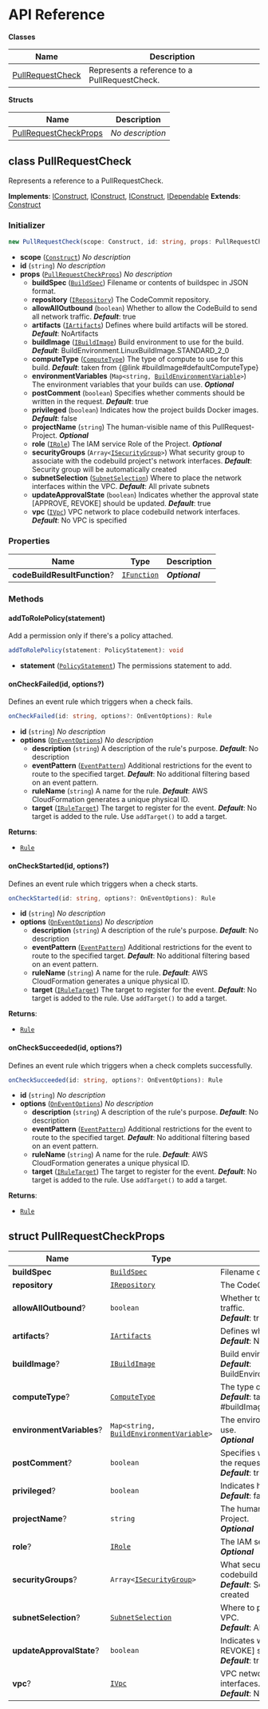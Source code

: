# API Reference

**Classes**

Name|Description
----|-----------
[PullRequestCheck](#cloudcomponents-cdk-pull-request-check-pullrequestcheck)|Represents a reference to a PullRequestCheck.


**Structs**

Name|Description
----|-----------
[PullRequestCheckProps](#cloudcomponents-cdk-pull-request-check-pullrequestcheckprops)|*No description*



## class PullRequestCheck  <a id="cloudcomponents-cdk-pull-request-check-pullrequestcheck"></a>

Represents a reference to a PullRequestCheck.

__Implements__: [IConstruct](#constructs-iconstruct), [IConstruct](#aws-cdk-core-iconstruct), [IConstruct](#constructs-iconstruct), [IDependable](#aws-cdk-core-idependable)
__Extends__: [Construct](#aws-cdk-core-construct)

### Initializer




```ts
new PullRequestCheck(scope: Construct, id: string, props: PullRequestCheckProps)
```

* **scope** (<code>[Construct](#aws-cdk-core-construct)</code>)  *No description*
* **id** (<code>string</code>)  *No description*
* **props** (<code>[PullRequestCheckProps](#cloudcomponents-cdk-pull-request-check-pullrequestcheckprops)</code>)  *No description*
  * **buildSpec** (<code>[BuildSpec](#aws-cdk-aws-codebuild-buildspec)</code>)  Filename or contents of buildspec in JSON format. 
  * **repository** (<code>[IRepository](#aws-cdk-aws-codecommit-irepository)</code>)  The CodeCommit repository. 
  * **allowAllOutbound** (<code>boolean</code>)  Whether to allow the CodeBuild to send all network traffic. __*Default*__: true
  * **artifacts** (<code>[IArtifacts](#aws-cdk-aws-codebuild-iartifacts)</code>)  Defines where build artifacts will be stored. __*Default*__: NoArtifacts
  * **buildImage** (<code>[IBuildImage](#aws-cdk-aws-codebuild-ibuildimage)</code>)  Build environment to use for the build. __*Default*__: BuildEnvironment.LinuxBuildImage.STANDARD_2_0
  * **computeType** (<code>[ComputeType](#aws-cdk-aws-codebuild-computetype)</code>)  The type of compute to use for this build. __*Default*__: taken from {@link #buildImage#defaultComputeType}
  * **environmentVariables** (<code>Map<string, [BuildEnvironmentVariable](#aws-cdk-aws-codebuild-buildenvironmentvariable)></code>)  The environment variables that your builds can use. __*Optional*__
  * **postComment** (<code>boolean</code>)  Specifies whether comments should be written in the request. __*Default*__: true
  * **privileged** (<code>boolean</code>)  Indicates how the project builds Docker images. __*Default*__: false
  * **projectName** (<code>string</code>)  The human-visible name of this PullRequest-Project. __*Optional*__
  * **role** (<code>[IRole](#aws-cdk-aws-iam-irole)</code>)  The IAM service Role of the Project. __*Optional*__
  * **securityGroups** (<code>Array<[ISecurityGroup](#aws-cdk-aws-ec2-isecuritygroup)></code>)  What security group to associate with the codebuild project's network interfaces. __*Default*__: Security group will be automatically created
  * **subnetSelection** (<code>[SubnetSelection](#aws-cdk-aws-ec2-subnetselection)</code>)  Where to place the network interfaces within the VPC. __*Default*__: All private subnets
  * **updateApprovalState** (<code>boolean</code>)  Indicates whether the approval state [APPROVE, REVOKE] should be updated. __*Default*__: true
  * **vpc** (<code>[IVpc](#aws-cdk-aws-ec2-ivpc)</code>)  VPC network to place codebuild network interfaces. __*Default*__: No VPC is specified



### Properties


Name | Type | Description 
-----|------|-------------
**codeBuildResultFunction**? | <code>[IFunction](#aws-cdk-aws-lambda-ifunction)</code> | __*Optional*__

### Methods


#### addToRolePolicy(statement) <a id="cloudcomponents-cdk-pull-request-check-pullrequestcheck-addtorolepolicy"></a>

Add a permission only if there's a policy attached.

```ts
addToRolePolicy(statement: PolicyStatement): void
```

* **statement** (<code>[PolicyStatement](#aws-cdk-aws-iam-policystatement)</code>)  The permissions statement to add.




#### onCheckFailed(id, options?) <a id="cloudcomponents-cdk-pull-request-check-pullrequestcheck-oncheckfailed"></a>

Defines an event rule which triggers when a check fails.

```ts
onCheckFailed(id: string, options?: OnEventOptions): Rule
```

* **id** (<code>string</code>)  *No description*
* **options** (<code>[OnEventOptions](#aws-cdk-aws-events-oneventoptions)</code>)  *No description*
  * **description** (<code>string</code>)  A description of the rule's purpose. __*Default*__: No description
  * **eventPattern** (<code>[EventPattern](#aws-cdk-aws-events-eventpattern)</code>)  Additional restrictions for the event to route to the specified target. __*Default*__: No additional filtering based on an event pattern.
  * **ruleName** (<code>string</code>)  A name for the rule. __*Default*__: AWS CloudFormation generates a unique physical ID.
  * **target** (<code>[IRuleTarget](#aws-cdk-aws-events-iruletarget)</code>)  The target to register for the event. __*Default*__: No target is added to the rule. Use `addTarget()` to add a target.

__Returns__:
* <code>[Rule](#aws-cdk-aws-events-rule)</code>

#### onCheckStarted(id, options?) <a id="cloudcomponents-cdk-pull-request-check-pullrequestcheck-oncheckstarted"></a>

Defines an event rule which triggers when a check starts.

```ts
onCheckStarted(id: string, options?: OnEventOptions): Rule
```

* **id** (<code>string</code>)  *No description*
* **options** (<code>[OnEventOptions](#aws-cdk-aws-events-oneventoptions)</code>)  *No description*
  * **description** (<code>string</code>)  A description of the rule's purpose. __*Default*__: No description
  * **eventPattern** (<code>[EventPattern](#aws-cdk-aws-events-eventpattern)</code>)  Additional restrictions for the event to route to the specified target. __*Default*__: No additional filtering based on an event pattern.
  * **ruleName** (<code>string</code>)  A name for the rule. __*Default*__: AWS CloudFormation generates a unique physical ID.
  * **target** (<code>[IRuleTarget](#aws-cdk-aws-events-iruletarget)</code>)  The target to register for the event. __*Default*__: No target is added to the rule. Use `addTarget()` to add a target.

__Returns__:
* <code>[Rule](#aws-cdk-aws-events-rule)</code>

#### onCheckSucceeded(id, options?) <a id="cloudcomponents-cdk-pull-request-check-pullrequestcheck-onchecksucceeded"></a>

Defines an event rule which triggers when a check complets successfully.

```ts
onCheckSucceeded(id: string, options?: OnEventOptions): Rule
```

* **id** (<code>string</code>)  *No description*
* **options** (<code>[OnEventOptions](#aws-cdk-aws-events-oneventoptions)</code>)  *No description*
  * **description** (<code>string</code>)  A description of the rule's purpose. __*Default*__: No description
  * **eventPattern** (<code>[EventPattern](#aws-cdk-aws-events-eventpattern)</code>)  Additional restrictions for the event to route to the specified target. __*Default*__: No additional filtering based on an event pattern.
  * **ruleName** (<code>string</code>)  A name for the rule. __*Default*__: AWS CloudFormation generates a unique physical ID.
  * **target** (<code>[IRuleTarget](#aws-cdk-aws-events-iruletarget)</code>)  The target to register for the event. __*Default*__: No target is added to the rule. Use `addTarget()` to add a target.

__Returns__:
* <code>[Rule](#aws-cdk-aws-events-rule)</code>



## struct PullRequestCheckProps  <a id="cloudcomponents-cdk-pull-request-check-pullrequestcheckprops"></a>






Name | Type | Description 
-----|------|-------------
**buildSpec** | <code>[BuildSpec](#aws-cdk-aws-codebuild-buildspec)</code> | Filename or contents of buildspec in JSON format.
**repository** | <code>[IRepository](#aws-cdk-aws-codecommit-irepository)</code> | The CodeCommit repository.
**allowAllOutbound**? | <code>boolean</code> | Whether to allow the CodeBuild to send all network traffic.<br/>__*Default*__: true
**artifacts**? | <code>[IArtifacts](#aws-cdk-aws-codebuild-iartifacts)</code> | Defines where build artifacts will be stored.<br/>__*Default*__: NoArtifacts
**buildImage**? | <code>[IBuildImage](#aws-cdk-aws-codebuild-ibuildimage)</code> | Build environment to use for the build.<br/>__*Default*__: BuildEnvironment.LinuxBuildImage.STANDARD_2_0
**computeType**? | <code>[ComputeType](#aws-cdk-aws-codebuild-computetype)</code> | The type of compute to use for this build.<br/>__*Default*__: taken from {@link #buildImage#defaultComputeType}
**environmentVariables**? | <code>Map<string, [BuildEnvironmentVariable](#aws-cdk-aws-codebuild-buildenvironmentvariable)></code> | The environment variables that your builds can use.<br/>__*Optional*__
**postComment**? | <code>boolean</code> | Specifies whether comments should be written in the request.<br/>__*Default*__: true
**privileged**? | <code>boolean</code> | Indicates how the project builds Docker images.<br/>__*Default*__: false
**projectName**? | <code>string</code> | The human-visible name of this PullRequest-Project.<br/>__*Optional*__
**role**? | <code>[IRole](#aws-cdk-aws-iam-irole)</code> | The IAM service Role of the Project.<br/>__*Optional*__
**securityGroups**? | <code>Array<[ISecurityGroup](#aws-cdk-aws-ec2-isecuritygroup)></code> | What security group to associate with the codebuild project's network interfaces.<br/>__*Default*__: Security group will be automatically created
**subnetSelection**? | <code>[SubnetSelection](#aws-cdk-aws-ec2-subnetselection)</code> | Where to place the network interfaces within the VPC.<br/>__*Default*__: All private subnets
**updateApprovalState**? | <code>boolean</code> | Indicates whether the approval state [APPROVE, REVOKE] should be updated.<br/>__*Default*__: true
**vpc**? | <code>[IVpc](#aws-cdk-aws-ec2-ivpc)</code> | VPC network to place codebuild network interfaces.<br/>__*Default*__: No VPC is specified



